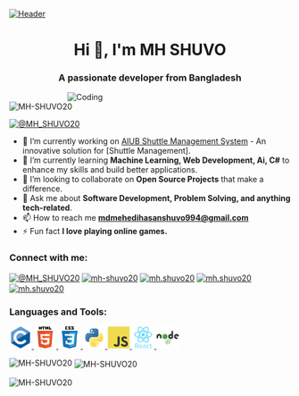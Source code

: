 [![Header](https://media.giphy.com/media/l0HlRm1v3bYYO9k1S/giphy.gif)](https://github.com/MH-SHUVO20)

<h1 align="center">Hi 👋, I'm MH SHUVO</h1>
<h3 align="center">A passionate developer from Bangladesh</h3>
<img align="right" alt="Coding" width="400" src="https://media.giphy.com/media/qgQUggAC3Pfv687qPC/giphy.gif">

<p align="left"> <img src="https://komarev.com/ghpvc/?username=MH-SHUVO20&label=Profile%20views&color=0e75b6&style=flat" alt="MH-SHUVO20" /> </p>

<p align="left"> <a href="https://twitter.com/@MH_SHUVO20" target="blank"><img src="https://img.shields.io/twitter/follow/MH_SHUVO20?logo=twitter&style=for-the-badge" alt="@MH_SHUVO20" /></a> </p>

- 🔭 I’m currently working on [AIUB Shuttle Management System](https://github.com/Mahbubul-Islam/AIUB_SHUTTLE_MANAGEMENT_SYSTEM1) - An innovative solution for [Shuttle Management].
- 🌱 I’m currently learning **Machine Learning, Web Development, Ai, C#** to enhance my skills and build better applications.
- 👯 I’m looking to collaborate on **Open Source Projects** that make a difference.
- 💬 Ask me about **Software Development, Problem Solving, and anything tech-related**.
- 📫 How to reach me **mdmehedihasanshuvo994@gmail.com**
- ⚡ Fun fact **I love playing online games.**

<h3 align="left">Connect with me:</h3>
<p align="left">
<a href="https://twitter.com/@MH_SHUVO20" target="blank"><img align="center" src="https://raw.githubusercontent.com/rahuldkjain/github-profile-readme-generator/master/src/images/icons/Social/twitter.svg" alt="@MH_SHUVO20" height="30" width="40" /></a>
<a href="https://linkedin.com/in/mh-shuvo20" target="blank"><img align="center" src="https://raw.githubusercontent.com/rahuldkjain/github-profile-readme-generator/master/src/images/icons/Social/linked-in-alt.svg" alt="mh-shuvo20" height="30" width="40" /></a>
<a href="https://fb.com/mh.shuvo20" target="blank"><img align="center" src="https://raw.githubusercontent.com/rahuldkjain/github-profile-readme-generator/master/src/images/icons/Social/facebook.svg" alt="mh.shuvo20" height="30" width="40" /></a>
<a href="https://instagram.com/mh.shuvo20" target="blank"><img align="center" src="https://raw.githubusercontent.com/rahuldkjain/github-profile-readme-generator/master/src/images/icons/Social/instagram.svg" alt="mh.shuvo20" height="30" width="40" /></a>
<a href="https://codeforces.com/profile/mh.shuvo20" target="blank"><img align="center" src="https://raw.githubusercontent.com/rahuldkjain/github-profile-readme-generator/master/src/images/icons/Social/codeforces.svg" alt="mh.shuvo20" height="30" width="40" /></a>
</p>

<h3 align="left">Languages and Tools:</h3>
<p align="left"> 
<a href="https://www.cprogramming.com/" target="_blank" rel="noreferrer"> <img src="https://raw.githubusercontent.com/devicons/devicon/master/icons/c/c-original.svg" alt="c" width="40" height="40"/> </a> 
<a href="https://www.w3.org/html/" target="_blank" rel="noreferrer"> <img src="https://raw.githubusercontent.com/devicons/devicon/master/icons/html5/html5-original-wordmark.svg" alt="html5" width="40" height="40"/> </a> 
<a href="https://www.w3schools.com/css/" target="_blank" rel="noreferrer"> <img src="https://raw.githubusercontent.com/devicons/devicon/master/icons/css3/css3-original-wordmark.svg" alt="css3" width="40" height="40"/> </a> 
<a href="https://www.python.org" target="_blank" rel="noreferrer"> <img src="https://raw.githubusercontent.com/devicons/devicon/master/icons/python/python-original.svg" alt="python" width="40" height="40"/> </a> 
<a href="https://www.javascript.com/" target="_blank" rel="noreferrer"> <img src="https://raw.githubusercontent.com/devicons/devicon/master/icons/javascript/javascript-original.svg" alt="javascript" width="40" height="40"/> </a> 
<a href="https://reactjs.org/" target="_blank" rel="noreferrer"> <img src="https://raw.githubusercontent.com/devicons/devicon/master/icons/react/react-original-wordmark.svg" alt="react" width="40" height="40"/> </a> 
<a href="https://nodejs.org" target="_blank" rel="noreferrer"> <img src="https://raw.githubusercontent.com/devicons/devicon/master/icons/nodejs/nodejs-original-wordmark.svg" alt="nodejs" width="40" height="40"/> </a> 
</p>

<p><img align="left" src="https://github-readme-stats.vercel.app/api/top-langs?username=MH-SHUVO20&show_icons=true&locale=en&layout=compact" alt="MH-SHUVO20" /></p>

<p>&nbsp;<img align="center" src="https://github-readme-stats.vercel.app/api?username=MH-SHUVO20&show_icons=true&locale=en" alt="MH-SHUVO20" /></p>

<p><img align="center" src="https://github-readme-streak-stats.herokuapp.com/?user=MH-SHUVO20" alt="MH-SHUVO20" /></p>
